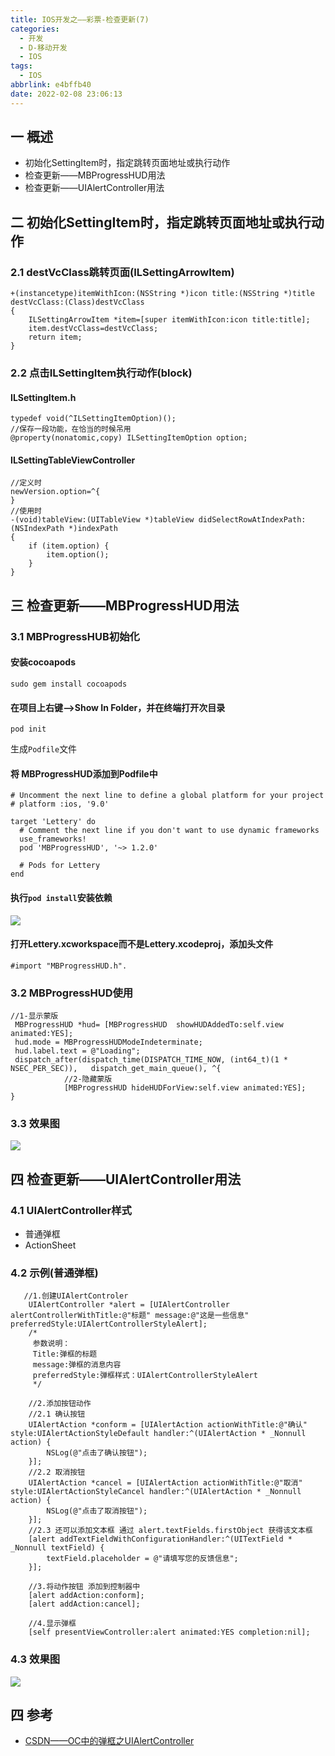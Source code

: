 ```yaml
---
title: IOS开发之——彩票-检查更新(7)
categories:
  - 开发
  - D-移动开发
  - IOS
tags:
  - IOS
abbrlink: e4bffb40
date: 2022-02-08 23:06:13
---
```

## 一 概述

* 初始化SettingItem时，指定跳转页面地址或执行动作
* 检查更新——MBProgressHUD用法
* 检查更新——UIAlertController用法

<!--more-->

##  二 初始化SettingItem时，指定跳转页面地址或执行动作

### 2.1 destVcClass跳转页面(ILSettingArrowItem)

```
+(instancetype)itemWithIcon:(NSString *)icon title:(NSString *)title destVcClass:(Class)destVcClass
{
    ILSettingArrowItem *item=[super itemWithIcon:icon title:title];
    item.destVcClass=destVcClass;
    return item;
}
```

### 2.2 点击ILSettingItem执行动作(block)

#### ILSettingItem.h

```
typedef void(^ILSettingItemOption)();
//保存一段功能，在恰当的时候吊用
@property(nonatomic,copy) ILSettingItemOption option;
```

#### ILSettingTableViewController

```
//定义时
newVersion.option=^{
}
//使用时
-(void)tableView:(UITableView *)tableView didSelectRowAtIndexPath:(NSIndexPath *)indexPath
{
    if (item.option) {
        item.option();
    }
}
```

## 三 检查更新——MBProgressHUD用法
### 3.1 MBProgressHUB初始化
####  安装cocoapods

```
sudo gem install cocoapods
```

#### 在项目上右键——>Show In Folder，并在终端打开次目录

```
pod init
```

生成`Podfile`文件

####  将 MBProgressHUD添加到Podfile中

```
# Uncomment the next line to define a global platform for your project
# platform :ios, '9.0'

target 'Lettery' do
  # Comment the next line if you don't want to use dynamic frameworks
  use_frameworks!
  pod 'MBProgressHUD', '~> 1.2.0'

  # Pods for Lettery
end
```

####  执行`pod install`安装依赖

![][1]

####  打开Lettery.xcworkspace而不是Lettery.xcodeproj，添加头文件

```
#import "MBProgressHUD.h".
```

### 3.2 MBProgressHUD使用

```
//1-显示蒙版
 MBProgressHUD *hud= [MBProgressHUD  showHUDAddedTo:self.view animated:YES];
 hud.mode = MBProgressHUDModeIndeterminate;
 hud.label.text = @"Loading";
 dispatch_after(dispatch_time(DISPATCH_TIME_NOW, (int64_t)(1 * NSEC_PER_SEC)),   dispatch_get_main_queue(), ^{
            //2-隐藏蒙版
            [MBProgressHUD hideHUDForView:self.view animated:YES];      
}            
```

### 3.3 效果图
![][2]

## 四 检查更新——UIAlertController用法

### 4.1 UIAlertController样式

* 普通弹框
* ActionSheet

### 4.2 示例(普通弹框)

```
   //1.创建UIAlertControler
    UIAlertController *alert = [UIAlertController alertControllerWithTitle:@"标题" message:@"这是一些信息" preferredStyle:UIAlertControllerStyleAlert];
    /*
     参数说明：
     Title:弹框的标题
     message:弹框的消息内容
     preferredStyle:弹框样式：UIAlertControllerStyleAlert
     */
    
    //2.添加按钮动作
    //2.1 确认按钮
    UIAlertAction *conform = [UIAlertAction actionWithTitle:@"确认" style:UIAlertActionStyleDefault handler:^(UIAlertAction * _Nonnull action) {
        NSLog(@"点击了确认按钮");
    }];
    //2.2 取消按钮
    UIAlertAction *cancel = [UIAlertAction actionWithTitle:@"取消" style:UIAlertActionStyleCancel handler:^(UIAlertAction * _Nonnull action) {
        NSLog(@"点击了取消按钮");
    }];
    //2.3 还可以添加文本框 通过 alert.textFields.firstObject 获得该文本框
    [alert addTextFieldWithConfigurationHandler:^(UITextField * _Nonnull textField) {
        textField.placeholder = @"请填写您的反馈信息";
    }];
 
    //3.将动作按钮 添加到控制器中
    [alert addAction:conform];
    [alert addAction:cancel];
    
    //4.显示弹框
    [self presentViewController:alert animated:YES completion:nil];

```

### 4.3 效果图
![][3]

## 四 参考

* [CSDN——OC中的弹框之UIAlertController](https://blog.csdn.net/u010057914/article/details/83027646)



[1]:https://cdn.jsdelivr.net/gh/PGzxc/CDN/blog-ios/ios-caipiao-mbprogress-pod-install.png
[2]:https://cdn.jsdelivr.net/gh/PGzxc/CDN/blog-ios/ios-caipiao-mbprogress-show.gif
[3]:https://cdn.jsdelivr.net/gh/PGzxc/CDN/blog-ios/ios-caipiao-alert-show.png